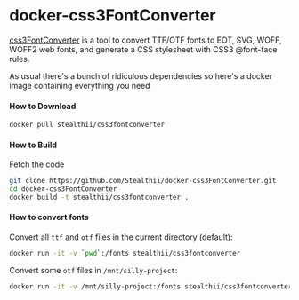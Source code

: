 docker-css3FontConverter
========================

[css3FontConverter] is a tool to convert TTF/OTF fonts to EOT, SVG, WOFF, WOFF2 web fonts, and generate a CSS stylesheet with CSS3 @font-face rules.

As usual there's a bunch of ridiculous dependencies so here's a docker image containing everything you need

#### How to Download ####
```sh
docker pull stealthii/css3fontconverter
```

#### How to Build ####

Fetch the code

```sh
git clone https://github.com/Stealthii/docker-css3FontConverter.git
cd docker-css3FontConverter
docker build -t stealthii/css3fontconverter .
```

#### How to convert fonts ####

Convert all `ttf` and `otf` files in the current directory (default):
```sh
docker run -it -v `pwd`:/fonts stealthii/css3fontconverter
```

Convert some `otf` files in `/mnt/silly-project`:
```sh
docker run -it -v /mnt/silly-project:/fonts stealthii/css3fontconverter project*.otf
```


[css3FontConverter]: https://github.com/zoltan-dulac/css3FontConverter

